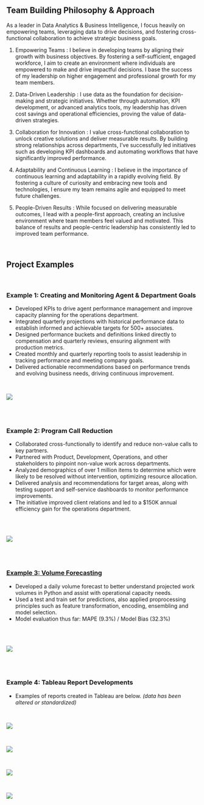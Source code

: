 <br/>

## Team Building Philosophy & Approach
As a leader in Data Analytics & Business Intelligence, I focus heavily on empowering teams, leveraging data to drive decisions, and fostering cross-functional collaboration to achieve strategic business goals.

1. Empowering Teams :
I believe in developing teams by aligning their growth with business objectives. By fostering a self-sufficient, engaged workforce, I aim to create an environment where individuals are empowered to make and drive impactful decisions. I base the success of my leadership on higher engagement and professional growth for my team members.

2. Data-Driven Leadership : 
I use data as the foundation for decision-making and strategic initiatives. Whether through automation, KPI development, or advanced analytics tools, my leadership has driven cost savings and operational efficiencies, proving the value of data-driven strategies.

3. Collaboration for Innovation : 
I value cross-functional collaboration to unlock creative solutions and deliver measurable results. By building strong relationships across departments, I’ve successfully led initiatives such as developing KPI dashboards and automating workflows that have significantly improved performance.

4. Adaptability and Continuous Learning : 
I believe in the importance of continuous learning and adaptability in a rapidly evolving field. By fostering a culture of curiosity and embracing new tools and technologies, I ensure my team remains agile and equipped to meet future challenges.

5. People-Driven Results : 
While focused on delivering measurable outcomes, I lead with a people-first approach, creating an inclusive environment where team members feel valued and motivated. This balance of results and people-centric leadership has consistently led to improved team performance.

<br/>

## Project Examples

<br/>

### Example 1: Creating and Monitoring Agent & Department Goals
* Developed KPIs to drive agent performance management and improve capacity planning for the operations department.
* Integrated quarterly projections with historical performance data to establish informed and achievable targets for 500+ associates.
* Designed performance buckets and definitions linked directly to compensation and quarterly reviews, ensuring alignment with production metrics.
* Created monthly and quarterly reporting tools to assist leadership in tracking performance and meeting company goals.
* Delivered actionable recommendations based on performance trends and evolving business needs, driving continuous improvement.
<br/>

![](images/goal%20rec%202.png)

<br/>
<br/>

### Example 2: Program Call Reduction
* Collaborated cross-functionally to identify and reduce non-value calls to key partners.
* Partnered with Product, Development, Operations, and other stakeholders to pinpoint non-value work across departments.
* Analyzed demographics of over 1 million items to determine which were likely to be resolved without intervention, optimizing resource allocation.
* Delivered analysis and recommendations for target areas, along with testing support and self-service dashboards to monitor performance improvements.
* The initiative improved client relations and led to a $150K annual efficiency gain for the operations department.
<br/>
<br/>

![](images/Call%20tracking.png)

<br/>
<br/>

### [Example 3: Volume Forecasting](https://github.com/jeffstevenson90/kaggle/blob/main/cmm-tsf1.ipynb)
* Developed a daily volume forecast to better understand projected work volumes in Python and assist with operational capacity needs.
* Used a test and train set for predictions, also applied proprocessing principles such as feature transformation, encoding, ensembling and model selection.
* Model evaluation thus far: MAPE (9.3%) / Model Bias (32.3%)
<br/>
<br/>

![](images/forecast.png)

<br/>
<br/>

### Example 4: Tableau Report Developments
* Examples of reports created in Tableau are below. 
*(data has been altered or standardized)*
<br/>

![](images/Office%20Insights.png)

<br/>

![](images/Program%20Wide.png)

<br/>

![](images/Time%20comparison.png)

<br/>

![](images/Message%20Summary.png)
